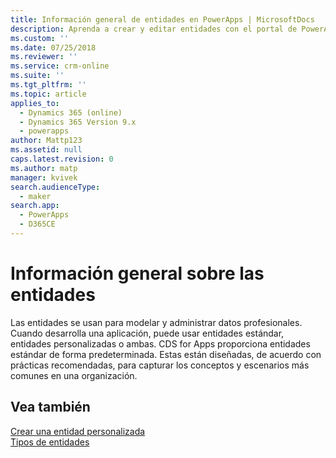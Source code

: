 ```yaml
---
title: Información general de entidades en PowerApps | MicrosoftDocs
description: Aprenda a crear y editar entidades con el portal de PowerApps
ms.custom: ''
ms.date: 07/25/2018
ms.reviewer: ''
ms.service: crm-online
ms.suite: ''
ms.tgt_pltfrm: ''
ms.topic: article
applies_to:
  - Dynamics 365 (online)
  - Dynamics 365 Version 9.x
  - powerapps
author: Mattp123
ms.assetid: null
caps.latest.revision: 0
ms.author: matp
manager: kvivek
search.audienceType:
  - maker
search.app:
  - PowerApps
  - D365CE
---
```


# <a name="entity-overview"></a>Información general sobre las entidades

Las entidades se usan para modelar y administrar datos profesionales. Cuando desarrolla una aplicación, puede usar entidades estándar, entidades personalizadas o ambas. CDS for Apps proporciona entidades estándar de forma predeterminada. Estas están diseñadas, de acuerdo con prácticas recomendadas, para capturar los conceptos y escenarios más comunes en una organización.

## <a name="see-also"></a>Vea también
[Crear una entidad personalizada](data-platform-create-entity.md) <br/>
[Tipos de entidades](types-of-entities.md)

